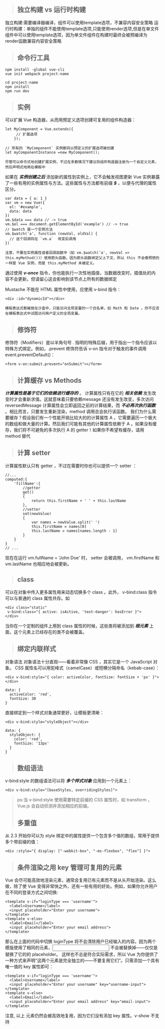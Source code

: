 > ## 独立构建 vs 运行时构建
独立构建:需要编译器编译，组件可以使用template选项，不兼容内容安全策略
运行时构建：单独的组件不能使用template选项,只能使用render选项,但是在单文件组件中可以使用template选项，因为单文件组件在构建时最终会被预编译为render函数兼容内容安全策略
>
> ## 命令行工具
>
	npm install -global vue-cli
	vue init webpack project-name

	cd project-name
	npm install
	npm run dev
>
> ## 实例
可以扩展 Vue 构造器，从而用预定义选项创建可复用的组件构造器：
>
	let MyComponent = Vue.extends({
		 // 扩展选项
		});

	// 所有的 `MyComponent` 实例都将以预定义的扩展选项被创建
	let myComponentInstance =new MyComponent();

	尽管可以命令式地创建扩展实例，不过在多数情况下建议将组件构造器注册为一个自定义元素，然后声明式地用在模板中
>
如果在 __*实例创建之后*__ 添加新的属性到实例上，它不会触发视图更新
 Vue 实例暴露了一些有用的实例属性与方法。这些属性与方法都有前缀 __*$*__ ，以便与代理的属性区分。
 >
 	var data = { a: 1 }
	var vm = new Vue({
	  el: '#example',
	  data: data
	})
	vm.$data === data // -> true
	vm.$el === document.getElementById('example') // -> true
	// $watch 是一个实例方法
	vm.$watch('a', function (newVal, oldVal) {
	  // 这个回调将在 `vm.a`  改变后调用
	})
>
>
	注意，不要在实例属性或者回调函数中（如 vm.$watch('a', newVal => this.myMethod())）使用箭头函数。因为箭头函数绑定父上下文，所以 this 不会像预想的一样是 Vue 实例，而是 this.myMethod 未被定义。
通过使用 __*v-once*__  指令，你也能执行一次性地插值，当数据改变时，插值处的内容不会更新。但请留心这会影响到该节点上所有的数据绑定
>
Mustache 不能在 HTML 属性中使用，应使用 v-bind 指令：
>
	<div :id="dynamicId"></div>
>
	模板表达式都被放在沙盒中，只能访问全局变量的一个白名单，如 Math 和 Date 。你不应该在模板表达式中试图访问用户定义的全局变量。
>
> ## 修饰符
修饰符（Modifiers）是以半角句号 . 指明的特殊后缀，用于指出一个指令应该以特殊方式绑定。例如，.prevent 修饰符告诉 v-on 指令对于触发的事件调用 event.preventDefault()：
>
	<form v-on:submit.prevent="onSubmit"></form>
>
> ## 计算缓存 vs Methods
 __*计算属性是基于它们的依赖进行缓存的*__ 。 计算属性只有在它的 __*相关依赖*__ 发生改变时才会重新求值。这就意味着只要依赖message 还没有发生改变，多次访问 reversedMessage 计算属性会立即返回之前的计算结果，而 __*不必再次执行函数*__ 。相比而言，只要发生重新渲染，method 调用总会执行该函数。
我们为什么需要缓存？假设我们有一个性能开销比较大的的计算属性 A ，它需要遍历一个极大的数组和做大量的计算。然后我们可能有其他的计算属性依赖于 A 。如果没有缓存，我们将不可避免的多次执行 A 的 getter！如果你不希望有缓存，请用 method 替代
>
> ## 计算 setter
计算属性默认只有 getter ，不过在需要时你也可以提供一个 setter ：
>
	//...
	computed:{
		'fillName':{
			//getter
			get()
			{
				return this.firstName + ' ' + this.lastName
			},
			//setter
			set(newValue)
			{
				var names = newValue.split(' ')
			    this.firstName = names[0]
			    this.lastName = names[names.length - 1]
			}
		}
	}
	// ...
>
现在在运行 vm.fullName = 'John Doe' 时， setter 会被调用， vm.firstName 和 vm.lastName 也相应地会被更新。
>
> ## class
可以在对象中传入更多属性用来动态切换多个 class 。此外， v-bind:class 指令可以与普通的 class 属性共存。如
>
	<div class="static"
     v-bind:class="{ active: isActive, 'text-danger': hasError }">
	</div>
	
当你在一个定制的组件上用到 class 属性的时候，这些类将被添加到 __*根元素*__ 上面，这个元素上已经存在的类不会被覆盖。

> ## 绑定内联样式
>
对象语法
对象语法十分直观——看着非常像 CSS ，其实它是一个 JavaScript 对象。 CSS 属性名可以用驼峰式（camelCase）或短横分隔命名（kebab-case）：
>
	<div v-bind:style="{ color: activeColor, fontSize: fontSize + 'px' }"></div>
>
	data: {
	  activeColor: 'red',
	  fontSize: 30
	}
>
直接绑定到一个样式对象通常更好，让模板更清晰：
>
	<div v-bind:style="styleObject"></div>
>
	data: {
	  styleObject: {
	    color: 'red',
	    fontSize: '13px'
	  }
	}
>
> ## 数组语法
v-bind:style 的数组语法可以将 __*多个样式对象*__ 应用到一个元素上：
>
	<div v-bind:style="[baseStyles, overridingStyles]">
>ps:当 v-bind:style 使用需要特定前缀的 CSS 属性时，如 transform ，Vue.js 会自动侦测并添加相应的前缀。
>
> ## 多重值
>
从 2.3 开始你可以为 style 绑定中的属性提供一个包含多个值的数组，常用于提供多个带前缀的值：
>
	<div :style="{ display: ["-webkit-box", "-ms-flexbox", "flex"] }">

> ## 条件渲染之用 key 管理可复用的元素
Vue 会尽可能高效地渲染元素，通常会复用已有元素而不是从头开始渲染。这么做，除了使 Vue 变得非常快之外，还有一些有用的好处。例如，如果你允许用户在不同的登录方式之间切换:
>
	<template v-if="loginType === 'username'">
	  <label>Username</label>
	  <input placeholder="Enter your username">
	</template>
	<template v-else>
	  <label>Email</label>
	  <input placeholder="Enter your email address">
	</template>
那么在上面的代码中切换 loginType 将不会清除用户已经输入的内容。因为两个模版使用了相同的元素，<input> 不会被替换掉——仅仅是替换了它的的 placeholder。
这样也不总是符合实际需求，所以 Vue 为你提供了一种方式来声明“这两个元素是完全独立的——不要复用它们”。只需添加一个具有唯一值的 key 属性即可：
>
	<template v-if="loginType === 'username'">
	  <label>Username</label>
	  <input placeholder="Enter your username" key="username-input">
	</template>
	<template v-else>
	  <label>Email</label>
	  <input placeholder="Enter your email address" key="email-input">
	</template>
>
注意, 以上<label> 元素仍然会被高效地复用，因为它们没有添加 key 属性。v-show 不支持 <template> 语法，也不支持 v-else 。
>
v-if 是“真正的”条件渲染，因为它会确保在切换过程中条件块内的事件监听器和子组件适当地被 __*销毁和重建*__。
v-if 也是 __*惰性*__ 的：如果在初始渲染时条件为假，则什么也不做——直到条件第一次变为真时，才会开始渲染条件块。
相比之下， v-show 就简单得多——不管初始条件是什么，元素总是会被渲染，并且只是简单地基于 CSS 进行切换。
一般来说， v-if 有更高的切换开销，而 v-show 有更高的初始渲染开销。因此，如果需要非常频繁地切换，则使用 v-show 较好；如果在运行时条件不太可能改变，则使用 v-if 较好。
>
>当 v-if 与 v-for 一起使用时，v-for 具有比 v-if 更高的优先级。
> ## 列表渲染
>
在 v-for 块中，我们 __*拥有对父作用域属性的完全访问权限*__。v-for 还支持一个可选的第二个参数为当前项的索引
>
	<ul id="example-2">
	  <li v-for="(item, index) in items">
	    {{ parentMessage }} - {{ index }} - {{ item.message }}
	  </li>
	</ul>
>可以用 of 替代 in 作为分隔符，因为它是最接近 JavaScript 迭代器的语法
>
	(item, index) of items
> ## 对象迭代 v-for
>
	<ul id="repeat-object" class="demo">
	  <li v-for="value in object">
	    {{ value }}
	  </li>
	</ul>
	new Vue({
	  el: '#repeat-object',
	  data: {
	    object: {
	      FirstName: 'John',
	      LastName: 'Doe',
	      Age: 30
	    }
	  }
	})
	
可以提供第二个的参数为 __*键名*__ ：
>
	<div v-for="(value, key) in object">
	  {{ key }} : {{ value }}
	</div>
第三个参数为 __*索引*__：
>
	<div v-for="(value, key, index) in object">
	  {{ index }}. {{ key }} : {{ value }}
	</div>
> __*在遍历对象时，是按 Object.keys() 的结果遍历，但是不能保证它的结果在不同的 JavaScript 引擎下是一致的。*__
>
> ## 注意事项
由于 JavaScript 的限制， Vue 不能检测以下变动的数组：
1.当你利用索引直接设置一个项时，例如： vm.items[indexOfItem] = newValue
2.当你修改数组的长度时，例如： vm.items.length = newLength
为了解决第一类问题，以下两种方式都可以实现和 vm.items[indexOfItem] = newValue 相同的效果， 同时也将触发状态更新：
>
	// Vue.set
	Vue.set(example1.items, indexOfItem, newValue)
>
	// Array.prototype.splice`
	example1.items.splice(indexOfItem, 1, newValue)
为了解决第二类问题，你也同样可以使用 splice：
>
	example1.items.splice(newLength)
>
> ## 事件处理器
有时也需要在内联语句处理器中访问原生 DOM 事件。可以用特殊变量 __*$event*__ 把它传入方法：
>
	<button v-on:click="warn('Form cannot be submitted yet.', $event)">Submit</button>
>
	// ...
	methods: {
	  warn: function (message, event) {
	    // 现在我们可以访问原生事件对象
	    if (event) event.preventDefault()
	    alert(message)
	  }
	}
>
>self事件修饰符
	<!-- 只当事件在该元素本身（而不是子元素）触发时触发回调 -->
	<div v-on:click.self="doThat">...</div>

> ## 表单控件
复选框
单个勾选框，__*逻辑值*__：
>
	<input type="checkbox" id="checkbox" v-model="checked">
	<label for="checkbox">{{ checked }}</label>
多个勾选框，绑定到同一个数组：
>
	<input type="checkbox" id="jack" value="Jack" v-model="checkedNames">
	<label for="jack">Jack</label>
	<input type="checkbox" id="john" value="John" v-model="checkedNames">
	<label for="john">John</label>
	<input type="checkbox" id="mike" value="Mike" v-model="checkedNames">
	<label for="mike">Mike</label>
	<br>
	<span>Checked names: {{ checkedNames }}</span>
>
	new Vue({
	  el: '...',
	  data: {
	    checkedNames: []
	  }
	})
	//选中的复选框的value值会添加到绑定的数组里面，取消选择则会移除对应的value
单选按钮
v-model的值是选中的按钮的value值
单选择列表
v-model指令绑定在select元素上，其值为选中的option的value值
多选列表
v-model值未一个数组，包含选中的option的value值。

> ## 绑定 value
复选框
>
	<input
	  type="checkbox"
	  v-model="toggle"
	  :true-value="a"
	  :false-value="b"
	>
>
	// 当选中时
	vm.toggle === vm.a
	// 当没有选中时
	vm.toggle === vm.b
单选按钮
>
	input type="radio" v-model="pick" v-bind:value="a">
	// 当选中时
	vm.pick === vm.a
选择列表设置
>
	<select v-model="selected">
	    <!-- 内联对象字面量 -->
	  <option v-bind:value="{ number: 123 }">123</option>
	</select>
>
	// 当选中时
	typeof vm.selected // -> 'object'
	vm.selected.number // -> 123
> ### 修饰符
.lazy ,.number ,.trim

>
> ## 组件
1.全局注册
>
	Vue.component('component-name', {
	  // 选项
	})
ps:要确保在初始化父组件实例 之前 注册了组件
2.局部注册
通过使用组件实例选项注册，可以使组件仅在另一个实例/组件的作用域中可用：
>
	var Child = {
	  template: '<div>A custom component!</div>'
	}
	new Vue({
	  // ...
	  components: {
	    // <my-component> 将只在父模板可用
	    'my-component': Child
	  }
	})

	这种封装也适用于其它可注册的 Vue 功能，如指令。

特殊的 __*is*__ 属性
>
	<table>
  		<my-row>...</my-row>
	</table>
	//自定义组件以上用法无效，应该使用下面的变通使用方法
	<table>
	  <tr is="my-row"></tr>
	</table>
如果您使用来自以下来源之一的字符串模板，这些限制将不适用：
-<script type="text/x-template">
-JavaScript内联模版字符串
-.vue 组件
ps:组件中的data选项必须是一个函数

*注意在 JavaScript 中对象和数组是引用类型，指向同一个内存空间，如果 prop 是一个对象或数组，在子组件内部改变它会影响父组件的状态。*
props验证
>
	Vue.component('example', {
	  props: {
	    // 基础类型检测 （`null` 意思是任何类型都可以）
	    propA: Number,
	    // 多种类型
	    propB: [String, Number],
	    // 必传且是字符串
	    propC: {
	      type: String,
	      required: true
	    },
	    // 数字，有默认值
	    propD: {
	      type: Number,
	      default: 100
	    },
	    // 数组／对象的默认值应当由一个工厂函数返回
	    propE: {
	      type: Object,
	      default: function () {
	        return { message: 'hello' }
	      }
	    },
	    // 自定义验证函数
	    propF: {
	      validator: function (value) {
	        return value > 10
	      }
	    }
	  }
	})

> ## slot分发内容
  编译作用域
分发内容是在父作用域内编译。
>单个 Slot
除非子组件模板包含至少一个 *<slot>* 插口，否则父组件的内容将会被 *丢弃* 。当子组件模板只有一个没有属性的 slot 时，父组件整个内容片段将插入到 slot 所在的 DOM 位置，并替换掉 slot 标签本身。
最初在 <slot> 标签中的任何内容都被视为备用内容。备用内容在子组件的作用域内编译，并且只有在宿主元素为空，且没有要插入的内容时才显示备用内容。
假定 my-component 组件有下面模板：
>
	<div>
	  <h2>我是子组件的标题</h2>
	  <slot>
	    只有在没有要分发的内容时才会显示。
	  </slot>
	</div>
父组件模版
>
	<div>
	  <h1>我是父组件的标题</h1>
	  <my-component>
	    <p>这是一些初始内容</p>
	    <p>这是更多的初始内容</p>
	  </my-component>
	</div>
渲染结果
>
	<div>
	  <h1>我是父组件的标题</h1>
	  <div>
	    <h2>我是子组件的标题</h2>
	    <p>这是一些初始内容</p>
	    <p>这是更多的初始内容</p>
	  </div>
	</div>
具名 Slot
<slot> 元素可以用一个特殊的属性 __*name*__ 来配置如何分发内容。多个 slot 可以有不同的名字。 __*具名 slot 将匹配内容片段中有对应 slot 特性的元素*__。
仍然可以有一个匿名 slot ，它是默认 slot ，作为找不到匹配的内容片段的备用插槽。如果没有默认的 slot ，这些找不到匹配的内容片段将被抛弃。
例如，假定我们有一个 app-layout 组件，它的模板为：
>
	<div class="container">
	  <header>
	    <slot name="header"></slot>
	  </header>
	  <main>
	    <slot></slot>
	  </main>
	  <footer>
	    <slot name="footer"></slot>
	  </footer>
	</div>
父组件模版:
>
	<app-layout>
	  <h1 slot="header">这里可能是一个页面标题</h1>
	  <p slot="footer">这里有一些联系信息</p>
	  <p>主要内容的一个段落。</p>
	  <p>另一个主要段落。</p>
	</app-layout>
渲染结果为：
>
	<div class="container">
	  <header>
	    <h1>这里可能是一个页面标题</h1>
	  </header>
	  <main>
	    <p>主要内容的一个段落。</p>
	    <p>另一个主要段落。</p>
	  </main>
	  <footer>
	    <p>这里有一些联系信息</p>
	  </footer>
	</div>
>作用域插槽
在子组件中，只需将数据传递到插槽，就像你将 prop 传递给组件一样：
>
	<div class="child">
	  <slot text="hello from child"></slot>
	</div>
在父级中，具有特殊属性 __*scope*__ 的 <template> 元素，表示它是作用域插槽的模板。scope 的值对应一个临时变量名，此变量接收从子组件中传递的 prop 对象：
	<div class="parent">
	  <child>
	    <template scope="props">
	      <span>hello from parent</span>
	      <span>{{ props.text }}</span>
	    </template>
	  </child>
	</div>
如果我们渲染以上结果，得到的输出会是：
>
	<div class="parent">
	  <div class="child">
	    <span>hello from parent</span>
	    <span>hello from child</span>
	  </div>
	</div>
作用域插槽更具代表性的用例是列表组件，允许组件自定义应该如何渲染列表每一项：
>
	<my-awesome-list :items="items">
	  <!-- 作用域插槽也可以是具名的 -->
	  <template slot="item" scope="props">
	    <li class="my-fancy-item">{{ props.text }}</li>
	  </template>
	</my-awesome-list>
列表组件的模板：
>
	<ul>
	  <slot name="item"
	    v-for="item in items"
	    :text="item.text">
	    <!-- 这里写入备用内容 -->
	  </slot>
	</ul>
> ## 动态组件
通过使用保留的 <component> 元素，动态地绑定到它的 is 特性，我们让多个组件可以使用同一个挂载点，并动态切换：
>
	var vm = new Vue({
	  el: '#example',
	  data: {
	    currentView: 'home'
	  },
	  components: {
	    home: { /* ... */ },
	    posts: { /* ... */ },
	    archive: { /* ... */ }
	  }
	})

>
	<component v-bind:is="currentView">
	  <!-- 组件在 vm.currentview 变化时改变！ -->
	</component>
